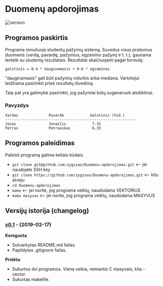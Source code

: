 # Duomenų apdorojimas
![version][version-badge]
## Programos paskirtis
Programa simuliuoja studentų pažymių sistemą. Suvedus visus prašomus duomenis (vardą, pavardę, pažymius, egzamino pažymį ir t. t.), gaunama lentelė su studentų rezultatais.
Rezultatai skaičiuojami pagal formulę: 
```shell 
galutinis = 0.4 * dauginamasis + 0.6 * egzaminas
```
"dauginamasis" gali būti pažymių vidurkis arba mediana. Vartotojui leidžiama pasirinkti prieš rezultatų išvedimą.

Taip pat yra galimybė pasirinkti, jog pažymiai būtų sugeneruoti atsitiktinai.
### Pavyzdys
```shell
Vardas              Pavardė            Galutinis (Vid.)    
------------------------------------------------------------
Jonas               Jonaitis            7.31                
Petras              Petrauskas          6.33
```

## Programos paleidimas
Paleisti programą galima keliais būdais.
- `git clone git@github.com:zygisau/Duomenu-apdorojimas.git` <-- jei naudojate SSH key
- `git clone https://github.com/zygisau/Duomenu-apdorojimas.git` <-- kitu atveju
- `cd Duomenu-apdorojimas`
- `make` <-- jei norite, jog programa veiktų, naudodama VEKTORIUS
- `make masyvas` <-- jei norite, jog programa veiktų, naudodama MASYVUS

## Versijų istorija (changelog)
   
   ### [v0.1](https://github.com/zygisau/Duomenu-apdorojimas/releases/tag/v0.1) - (2019-02-17)
   
   **Koreguota**
   
   - Sutvarkytas README.md failas.
   - Papildytas .gitignore failas.
    
   **Pridėta**
   
   - Sukurtos dvi programos. Viena veikia, remiantis C masyvais, kita - vector.
   - Sukurtas makefile.

[version-badge]: https://img.shields.io/badge/version-0.1-blue.svg
